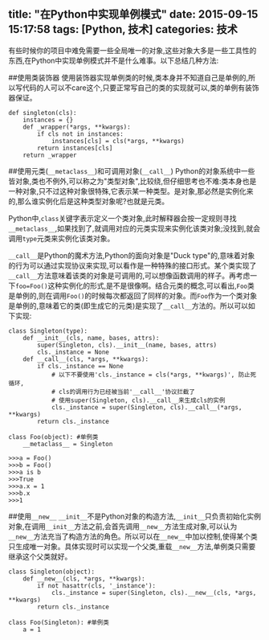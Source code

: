 title: "在Python中实现单例模式"
date: 2015-09-15 15:17:58
tags: [Python, 技术]
categories: 技术 
---
有些时候你的项目中难免需要一些全局唯一的对象,这些对象大多是一些工具性的东西,在Python中实现单例模式并不是什么难事。以下总结几种方法:

##使用类装饰器
使用装饰器实现单例类的时候,类本身并不知道自己是单例的,所以写代码的人可以不care这个,只要正常写自己的类的实现就可以,类的单例有装饰器保证。

    def singleton(cls):
        instances = {}
        def _wrapper(*args, **kwargs):
            if cls not in instances:
                instances[cls] = cls(*args, **kwargs)
            return instances[cls]
        return _wrapper

##使用元类(`__metaclass__`)和可调用对象(`__call__`)
Python的对象系统中一些皆对象,类也不例外,可以称之为"类型对象",比较绕,但仔细思考也不难:类本身也是一种对象,只不过这种对象很特殊,它表示某一种类型。是对象,那必然是实例化来的,那么谁实例化后是这种类型对象呢?也就是元类。

Python中,`class`关键字表示定义一个类对象,此时解释器会按一定规则寻找`__metaclass__`,如果找到了,就调用对应的元类实现来实例化该类对象;没找到,就会调用`type`元类来实例化该类对象。

`__call__`是Python的魔术方法,Python的面向对象是"Duck type"的,意味着对象的行为可以通过实现协议来实现,可以看作是一种特殊的接口形式。某个类实现了`__call__`方法意味着该类的对象是可调用的,可以想像函数调用的样子。再考虑一下`foo=Foo()`这种实例化的形式,是不是很像啊。结合元类的概念,可以看出,`Foo`类是单例的,则在调用`Foo()`的时候每次都返回了同样的对象。而`Foo`作为一个类对象是单例的,意味着它的类(即生成它的元类)是实现了`__call__`方法的。所以可以如下实现:

    class Singleton(type):
        def __init__(cls, name, bases, attrs):
            super(Singleton, cls).__init__(name, bases, attrs)
            cls._instance = None
        def __call__(cls, *args, **kwargs):
            if cls._instance == None
                # 以下不要使用'cls._instance = cls(*args, **kwargs)', 防止死循环,
                # cls的调用行为已经被当前'__call__'协议拦截了
                # 使用super(Singleton, cls).__call__来生成cls的实例
                cls._instance = super(Singleton, cls).__call__(*args, **kwargs)
            return cls._instance

    class Foo(object): #单例类
        __metaclass__ = Singleton
    
    >>>a = Foo()
    >>>b = Foo()
    >>>a is b
    >>>True
    >>>a.x = 1
    >>>b.x
    >>>1

##使用`__new__`
`__init__`不是Python对象的构造方法,`__init__`只负责初始化实例对象,在调用`__init__`方法之前,会首先调用`__new__`方法生成对象,可以认为`__new__`方法充当了构造方法的角色。所以可以在`__new__`中加以控制,使得某个类只生成唯一对象。具体实现时可以实现一个父类,重载`__new__`方法,单例类只需要继承这个父类就好。

    class Singleton(object):
        def __new__(cls, *args, **kwargs):
            if not hasattr(cls, '_instance'):
                cls._instance = super(Singleton, cls).__new__(cls, *args, **kwargs)
            return cls._instance
    
    class Foo(Singleton): #单例类
        a = 1



